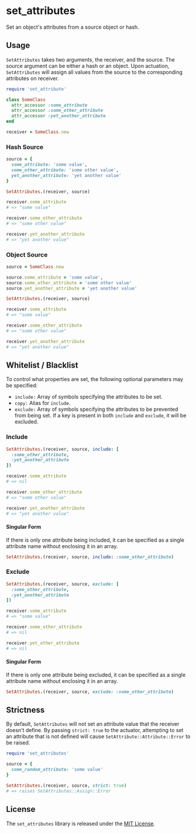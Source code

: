 # set_attributes

Set an object's attributes from a source object or hash.

## Usage

`SetAttributes` takes two arguments, the receiver, and the source. The source argument can be either a hash or an object. Upon actuation, `SetAttributes` will assign all values from the source to the corresponding attributes on receiver.

```ruby
require 'set_attribute'

class SomeClass
  attr_accessor :some_attribute
  attr_accessor :some_other_attribute
  attr_accessor :yet_another_attribute
end

receiver = SomeClass.new
```

### Hash Source

```ruby
source = {
  some_attribute: 'some value',
  some_other_attribute: 'some other value',
  yet_another_attribute: 'yet another value'
}

SetAttributes.(receiver, source)

receiver.some_attribute
# => "some value"

receiver.some_other_attribute
# => "some other value"

receiver.yet_another_attribute
# => "yet another value"
```

### Object Source

```ruby
source = SomeClass.new

source.some_attribute = 'some value',
source.some_other_attribute = 'some other value'
source.yet_another_attribute = 'yet another value'

SetAttributes.(receiver, source)

receiver.some_attribute
# => "some value"

receiver.some_other_attribute
# => "some other value"

receiver.yet_another_attribute
# => "yet another value"
```

## Whitelist / Blacklist

To control what properties are set, the following optional parameters may be specified:

 - `include:` Array of symbols specifying the attributes to be set.
 - `copy:` Alias for `include`.
 - `exclude:` Array of symbols specifying the attributes to be prevented from being set. If a key is present in both `include` and `exclude`, it will be excluded.

### Include

```ruby
SetAttributes.(receiver, source, include: [
  :some_other_attribute,
  :yet_another_attribute
])

receiver.some_attribute
# => nil

receiver.some_other_attribute
# => "some other value"

receiver.yet_another_attribute
# => "yet another value"
```

#### Singular Form

If there is only one attribute being included, it can be specified as a single attribute name without enclosing it in an array.

```ruby
SetAttributes.(receiver, source, include: :some_other_attribute)
```

### Exclude

```ruby
SetAttributes.(receiver, source, exclude: [
  :some_other_attribute,
  :yet_another_attribute
])

receiver.some_attribute
# => "some value"

receiver.some_other_attribute
# => nil

receiver.yet_other_attribute
# => nil
```

#### Singular Form

If there is only one attribute being excluded, it can be specified as a single attribute name without enclosing it in an array.

```ruby
SetAttributes.(receiver, source, exclude: :some_other_attribute)
```

## Strictness

By default, `SetAttributes` will not set an attribute value that the receiver doesn't define. By passing `strict: true` to the actuator, attempting to set an attribute that is not defined will cause `SetAttribute::Attribute::Error` to be raised.

```ruby
require 'set_attributes'

source = {
  some_random_attribute: 'some value'
}

SetAttributes.(receiver, source, strict: true)
# => raises SetAttributes::Assign::Error
```

## License

The `set_attributes` library is released under the [MIT License](https://github.com/eventide-project/set-attributes/blob/master/MIT-License.txt).
